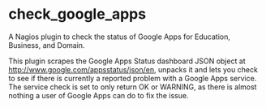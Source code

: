 check_google_apps
=================

A Nagios plugin to check the status of Google Apps for Education, Business, and Domain.

This plugin scrapes the Google Apps Status dashboard JSON object at http://www.google.com/appsstatus/json/en, unpacks it and lets you check to see if there is currently a reported problem with a Google Apps service. The service check is set to only return OK or WARNING, as there is almost nothing a user of Google Apps can do to fix the issue.